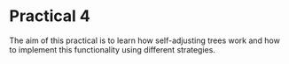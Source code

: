 # Practical 4  

The aim of this practical is to learn how self-adjusting trees work and how to implement this
functionality using different strategies.
